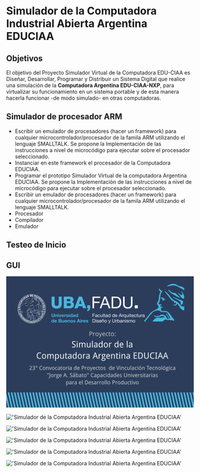 # Simulador de la Computadora Industrial Abierta Argentina EDUCIAA

## Objetivos
El objetivo del Proyecto Simulador Virtual de la Computadora EDU-CIAA es Diseñar, Desarrollar, Programar y Distribuir un Sistema Digital que realice una simulación de la **Computadora Argentina EDU-CIAA-NXP**, para virtualizar su funcionamiento en un sistema portable y de esta manera hacerla funcionar -de modo simulado- en otras computadoras.

## Simulador de procesador ARM
* Escribir un emulador de procesadores (hacer un framework) para cualquier microcontrolador/procesador de la famila ARM utilizando el lenguaje SMALLTALK. Se propone la Implementación de las instrucciones a nivel de microcódigo para ejecutar sobre el procesador seleccionado.
* Instanciar en este framework el procesador de la Computadora EDUCIAA.
* Programar el prototipo Simulador Virtual de la computadora Argentina EDUCIAA. Se propone la Implementación de las instrucciones a nivel de microcódigo para ejecutar sobre el procesador seleccionado.
* Escribir un emulador de procesadores (hacer un framework) para cualquier microcontrolador/procesador de la famila ARM utilizando el lenguaje SMALLTALK.
 * Procesador
 * Compilador
 * Emulador

## Testeo de Inicio
## GUI


!['Simulador de la Computadora Industrial Abierta Argentina EDUCIAA'](https://github.com/JuanDiazCortez/EdUCIA/blob/mmdiazcortez-patch-1/00_portada-cc.svg)

!['Simulador de la Computadora Industrial Abierta Argentina EDUCIAA'](https://github.com/JuanDiazCortez/Simulador_ARM_EDUCIAA/blob/develop/01_EDUCIAA_Pertenencia_Presidencia_Ministerio_Educacion.svg)

!['Simulador de la Computadora Industrial Abierta Argentina EDUCIAA'](https://github.com/JuanDiazCortez/Simulador_ARM_EDUCIAA/blob/develop/02_EDUCIAA_PROYECTO.svg)

!['Simulador de la Computadora Industrial Abierta Argentina EDUCIAA'](https://github.com/JuanDiazCortez/Simulador_ARM_EDUCIAA/blob/develop/03_EDUCIAA_CIAA.svg)

!['Simulador de la Computadora Industrial Abierta Argentina EDUCIAA'](https://github.com/JuanDiazCortez/Simulador_ARM_EDUCIAA/blob/develop/04_EDUCIAA_Microprocesadores_ARM.svg)

!['Simulador de la Computadora Industrial Abierta Argentina EDUCIAA'](https://github.com/JuanDiazCortez/Simulador_ARM_EDUCIAA/blob/develop/05_EDUCIAA_Extension_Centro_CAO.svg)
